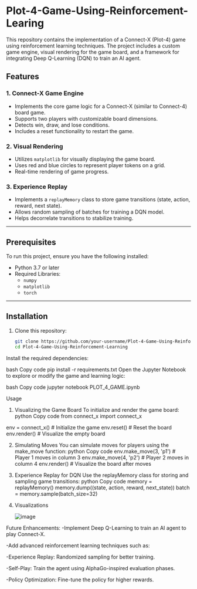 # Plot-4-Game-Using-Reinforcement-Learing

This repository contains the implementation of a Connect-X (Plot-4) game using reinforcement learning techniques. The project includes a custom game engine, visual rendering for the game board, and a framework for integrating Deep Q-Learning (DQN) to train an AI agent.

## Features

### 1. Connect-X Game Engine
- Implements the core game logic for a Connect-X (similar to Connect-4) board game.
- Supports two players with customizable board dimensions.
- Detects win, draw, and lose conditions.
- Includes a reset functionality to restart the game.

### 2. Visual Rendering
- Utilizes `matplotlib` for visually displaying the game board.
- Uses red and blue circles to represent player tokens on a grid.
- Real-time rendering of game progress.

### 3. Experience Replay
- Implements a `replayMemory` class to store game transitions (state, action, reward, next state).
- Allows random sampling of batches for training a DQN model.
- Helps decorrelate transitions to stabilize training.

---

## Prerequisites

To run this project, ensure you have the following installed:
- Python 3.7 or later
- Required Libraries:
  - `numpy`
  - `matplotlib`
  - `torch`

---

## Installation

1. Clone this repository:
   ```bash
   git clone https://github.com/your-username/Plot-4-Game-Using-Reinforcement-Learning.git
   cd Plot-4-Game-Using-Reinforcement-Learning

Install the required dependencies:

bash
Copy code
pip install -r requirements.txt
Open the Jupyter Notebook to explore or modify the game and learning logic:

bash
Copy code
jupyter notebook PLOT_4_GAME.ipynb


Usage
1. Visualizing the Game Board
To initialize and render the game board:
python
Copy code
from connect_x import connect_x

env = connect_x()  # Initialize the game
env.reset()         # Reset the board
env.render()        # Visualize the empty board


2. Simulating Moves
You can simulate moves for players using the make_move function:
python
Copy code
env.make_move(3, 'p1')  # Player 1 moves in column 3
env.make_move(4, 'p2')  # Player 2 moves in column 4
env.render()            # Visualize the board after moves


3. Experience Replay for DQN
Use the replayMemory class for storing and sampling game transitions:
python
Copy code
memory = replayMemory()
memory.dump((state, action, reward, next_state))
batch = memory.sample(batch_size=32)

4. Visualizations

   
   ![image](https://github.com/user-attachments/assets/1e30e225-0768-4b53-8727-2f8e1a4a90b6)

Future Enhancements:
-Implement Deep Q-Learning to train an AI agent to play Connect-X.

-Add advanced reinforcement learning techniques such as:

-Experience Replay: Randomized sampling for better training.

-Self-Play: Train the agent using AlphaGo-inspired evaluation phases.

-Policy Optimization: Fine-tune the policy for higher rewards.

